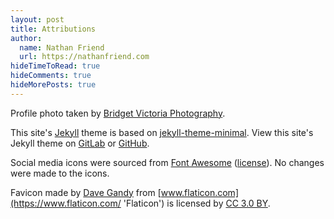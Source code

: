 ```yaml
---
layout: post
title: Attributions
author:
  name: Nathan Friend
  url: https://nathanfriend.com
hideTimeToRead: true
hideComments: true
hideMorePosts: true
---
```


Profile photo taken by
[Bridget Victoria Photography](https://www.bridgetvictoria.ca/).

This site's [Jekyll](https://jekyllrb.com/) theme is based on
[jekyll-theme-minimal](https://github.com/pages-themes/minimal).
View this site's Jekyll theme on [GitLab](https://gitlab.com/nfriend/website-3.0)
or [GitHub](https://github.com/nfriend/website-3.0).

Social media icons were sourced from
[Font Awesome](https://fontawesome.com/) ([license](https://fontawesome.com/license)).
No changes were made to the icons.

Favicon made by
[Dave Gandy](https://www.flaticon.com/authors/dave-gandy 'Dave Gandy')
from [www.flaticon.com](https://www.flaticon.com/ 'Flaticon')
is licensed by
[CC 3.0 BY](http://creativecommons.org/licenses/by/3.0/ 'Creative Commons BY 3.0').
